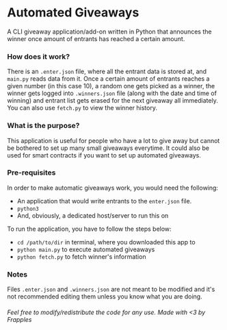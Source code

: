 # Automated Giveaways
A CLI giveaway application/add-on written in Python that announces the winner once amount of entrants has reached a certain amount.

### How does it work?

There is an `.enter.json` file, where all the entrant data is stored at, and `main.py` reads data from it. Once a certain amount of entrants reaches a given number (in this case 10), a random one gets picked as a winner, the winner gets logged into `.winners.json` file (along with the date and time of winning) and entrant list gets erased for the next giveaway all immediately. You can also use `fetch.py` to view the winner history.

### What is the purpose?

This application is useful for people who have a lot to give away but cannot be bothered to set up many small giveaways everytime. It could also be used for smart contracts if you want to set up automated giveaways. 

### Pre-requisites

In order to make automatic giveaways work, you would need the following:

 - An application that would write entrants to the `enter.json` file.
 - `python3`
 - And, obviously, a dedicated host/server to run this on

To run the application, you have to follow the steps below:

- `cd /path/to/dir` in terminal, where you downloaded this app to
- `python main.py` to execute automated giveaways
- `python fetch.py` to fetch winner's information

### Notes

Files `.enter.json` and `.winners.json` are not meant to be modified and it's not recommended editing them unless you know what you are doing.


###### Feel free to modify/redistribute the code for any use. Made with <3 by Frapples

